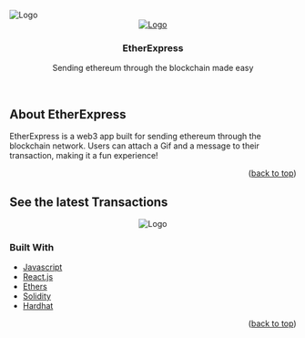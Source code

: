 <br />

<img src="https://imgur.com/a/iAwrRix" alt="Logo">

<div align="center">
  <a href="https://github.com/webst2r/EtherExpress">
    <img src="https://imgur.com/a/iAwrRix" alt="Logo">
  </a>

  <h3 align="center">EtherExpress</h3>

  <p align="center">
    Sending ethereum through the blockchain made easy
  </p>
  <br />
</div>

<!-- ABOUT THE PROJECT -->
## About EtherExpress

EtherExpress is a web3 app built for sending ethereum through the blockchain network. Users can attach a Gif and a message to their transaction, making it a fun experience!

<p align="right">(<a href="#top">back to top</a>)</p>



## See the latest Transactions
<div align="center">
  <img src="/client/images/lastest_transactions.png" alt="Logo">
</div>


### Built With

* [Javascript](https://www.typescriptlang.org/)
* [React.js](https://reactjs.org/)
* [Ethers](https://docs.ethers.org/)
* [Solidity](https://docs.soliditylang.org/)
* [Hardhat](https://hardhat.org/)

<p align="right">(<a href="#top">back to top</a>)</p>

